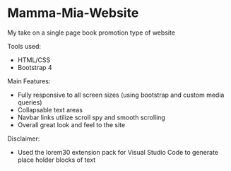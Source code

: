 # Mamma-Mia-Website

My take on a single page book promotion type of website 


Tools used:
 - HTML/CSS
 - Bootstrap 4


Main Features:
  - Fully responsive to all screen sizes (using bootstrap and custom media queries)
  - Collapsable text areas
  - Navbar links utilize scroll spy and smooth scrolling
  - Overall great look and feel to the site

Disclaimer:
  - Used the lorem30 extension pack for Visual Studio Code to generate place holder blocks of text
